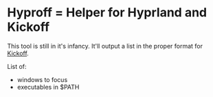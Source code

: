 # Hyproff = Helper for Hyprland and Kickoff

This tool is still in it's infancy. It'll output a list in the proper format for [Kickoff](https://github.com/j0ru/kickoff).

List of:

- windows to focus
- executables in $PATH
